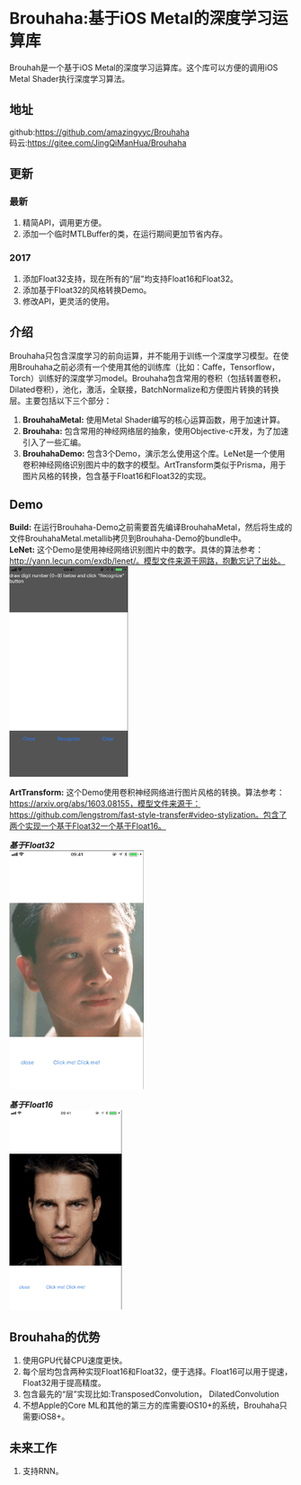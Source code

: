 # Brouhaha:基于iOS Metal的深度学习运算库

Brouhah是一个基于iOS Metal的深度学习运算库。这个库可以方便的调用iOS Metal Shader执行深度学习算法。

## 地址
github:https://github.com/amazingyyc/Brouhaha
<br>
码云:https://gitee.com/JingQiManHua/Brouhaha

## 更新 
### 最新
1. 精简API，调用更方便。
2. 添加一个临时MTLBuffer的类，在运行期间更加节省内存。

### 2017
1. 添加Float32支持，现在所有的“层”均支持Float16和Float32。
2. 添加基于Float32的风格转换Demo。
3. 修改API，更灵活的使用。

## 介绍
Brouhaha只包含深度学习的前向运算，并不能用于训练一个深度学习模型。在使用Brouhaha之前必须有一个使用其他的训练库（比如：Caffe，Tensorflow，Torch）训练好的深度学习model。Brouhaha包含常用的卷积（包括转置卷积，Dilated卷积），池化，激活，全联接，BatchNormalize和方便图片转换的转换层。主要包括以下三个部分：
1. **BrouhahaMetal:** 使用Metal Shader编写的核心运算函数，用于加速计算。
2. **Brouhaha:** 包含常用的神经网络层的抽象，使用Objective-c开发，为了加速引入了一些汇编。
3. **BrouhahaDemo:** 包含3个Demo，演示怎么使用这个库。LeNet是一个使用卷积神经网络识别图片中的数字的模型。ArtTransform类似于Prisma，用于图片风格的转换，包含基于Float16和Float32的实现。

## Demo
**Build:** 在运行Brouhaha-Demo之前需要首先编译BrouhahaMetal，然后将生成的文件BrouhahaMetal.metallib拷贝到Brouhaha-Demo的bundle中。
<br>
**LeNet:** 这个Demo是使用神经网络识别图片中的数字。具体的算法参考：http://yann.lecun.com/exdb/lenet/。模型文件来源于网路，抱歉忘记了出处。
<br>
![](Images/lenet.gif)

**ArtTransform:** 这个Demo使用卷积神经网络进行图片风格的转换。算法参考：https://arxiv.org/abs/1603.08155，模型文件来源于：https://github.com/lengstrom/fast-style-transfer#video-stylization。包含了两个实现一个基于Float32一个基于Float16。
<br>

***基于Float32***<br>
![](Images/art1.gif)
<br>

***基于Float16***<br>
![](Images/art2.gif)


## Brouhaha的优势
1. 使用GPU代替CPU速度更快。
2. 每个层均包含两种实现Float16和Float32，便于选择。Float16可以用于提速，Float32用于提高精度。
3. 包含最先的“层”实现比如:TransposedConvolution， DilatedConvolution
4. 不想Apple的Core ML和其他的第三方的库需要iOS10+的系统，Brouhaha只需要iOS8+。

## 未来工作
1. 支持RNN。